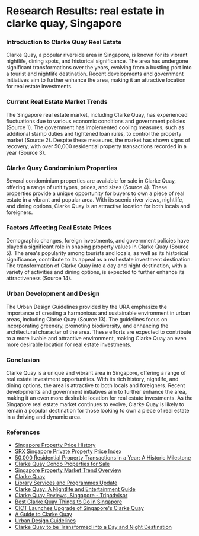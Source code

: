 # Research Results: real estate in clarke quay, Singapore

### Introduction to Clarke Quay Real Estate
Clarke Quay, a popular riverside area in Singapore, is known for its vibrant nightlife, dining spots, and historical significance. The area has undergone significant transformations over the years, evolving from a bustling port into a tourist and nightlife destination. Recent developments and government initiatives aim to further enhance the area, making it an attractive location for real estate investments.

### Current Real Estate Market Trends
The Singapore real estate market, including Clarke Quay, has experienced fluctuations due to various economic conditions and government policies (Source 1). The government has implemented cooling measures, such as additional stamp duties and tightened loan rules, to control the property market (Source 2). Despite these measures, the market has shown signs of recovery, with over 50,000 residential property transactions recorded in a year (Source 3).

### Clarke Quay Condominium Properties
Several condominium properties are available for sale in Clarke Quay, offering a range of unit types, prices, and sizes (Source 4). These properties provide a unique opportunity for buyers to own a piece of real estate in a vibrant and popular area. With its scenic river views, nightlife, and dining options, Clarke Quay is an attractive location for both locals and foreigners.

### Factors Affecting Real Estate Prices
Demographic changes, foreign investments, and government policies have played a significant role in shaping property values in Clarke Quay (Source 5). The area's popularity among tourists and locals, as well as its historical significance, contribute to its appeal as a real estate investment destination. The transformation of Clarke Quay into a day and night destination, with a variety of activities and dining options, is expected to further enhance its attractiveness (Source 14).

### Urban Development and Design
The Urban Design Guidelines provided by the URA emphasize the importance of creating a harmonious and sustainable environment in urban areas, including Clarke Quay (Source 13). The guidelines focus on incorporating greenery, promoting biodiversity, and enhancing the architectural character of the area. These efforts are expected to contribute to a more livable and attractive environment, making Clarke Quay an even more desirable location for real estate investments.

### Conclusion
Clarke Quay is a unique and vibrant area in Singapore, offering a range of real estate investment opportunities. With its rich history, nightlife, and dining options, the area is attractive to both locals and foreigners. Recent developments and government initiatives aim to further enhance the area, making it an even more desirable location for real estate investments. As the Singapore real estate market continues to evolve, Clarke Quay is likely to remain a popular destination for those looking to own a piece of real estate in a thriving and dynamic area.

### References
* [Singapore Property Price History](https://www.globalpropertyguide.com/asia/singapore/price-history)
* [SRX Singapore Private Property Price Index](https://www.srx.com.sg/price-index)
* [50,000 Residential Property Transactions in a Year: A Historic Milestone](https://www.ura.gov.sg/Corporate/Media-Room/Media-Releases/pr24-50)
* [Clarke Quay Condo Properties for Sale](https://www.stproperty.sg/search/sale/condo/Clarke+Quay)
* [Singapore Property Market Trend Overview](https://empowerfirstsg.com/blog/singapore-property-market-trend-overview/)
* [Clarke Quay](https://en.wikipedia.org/wiki/Clarke_Quay)
* [Library Services and Programmes Update](https://www.nlb.gov.sg/main/article-detail?cmsuuid=4dca41fd-28aa-413b-9c71-b2c0a68de090)
* [Clarke Quay: A Nightlife and Entertainment Guide](https://goodmigrations.com/city-guides/singapore/clarke-quay/)
* [Clarke Quay Reviews, Singapore - Tripadvisor](https://www.tripadvisor.com/Attraction_Review-g294265-d324756-Reviews-Clarke_Quay-Singapore.html)
* [Best Clarke Quay Things to Do in Singapore](https://www.hotels.com/go/singapore/best-clarke-quay-things-to-do)
* [CICT Launches Upgrade of Singapore's Clarke Quay](https://www.mingtiandi.com/real-estate/projects/cict-launches-upgrade-of-singapores-clarke-quay/)
* [A Guide to Clarke Quay](https://www.capitaland.com/sg/en/shop/malls/tourist/en/a-guide-to-clarke-quay.html)
* [Urban Design Guidelines](https://www.ura.gov.sg/Corporate/Guidelines/Urban-Design/-/media/C7A499FC839A4547A37B74F2635B4CF5.ashx)
* [Clarke Quay to be Transformed into a Day and Night Destination](https://www.capitaland.com/en/about-capitaland/newsroom/news-releases/international/2022/jul/cq---clarke-quay-to-be-transformed-into-a-day-and-night-destinat.html)